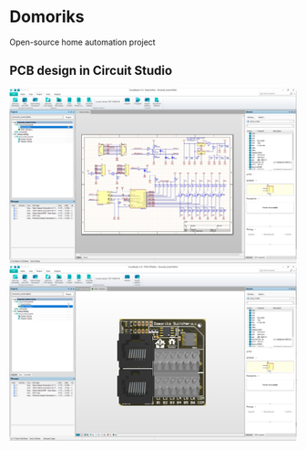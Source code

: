 # Domoriks
Open-source home automation project

## PCB design in Circuit Studio

![Alt text](CS_SchDoc.png "image1")
![Alt text](CS_PCBDoc.png "image2")
